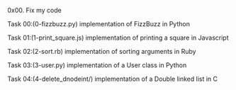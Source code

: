 0x00. Fix my code

Task 00:(0-fizzbuzz.py)
implementation of FizzBuzz in Python

Task 01:(1-print_square.js)
implementation of printing a square in Javascript

Task 02:(2-sort.rb)
implementation of sorting arguments in Ruby

Task 03:(3-user.py)
implementation of a User class in Python

Task 04:(4-delete_dnodeint/)
implementation of a Double linked list in C
